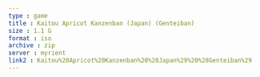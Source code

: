 ```yaml
---
type : game
title : Kaitou Apricot Kanzenban (Japan) (Genteiban)
size : 1.1 G
format : iso
archive : zip
server : myrient
link2 : Kaitou%20Apricot%20Kanzenban%20%28Japan%29%20%28Genteiban%29
---
```

